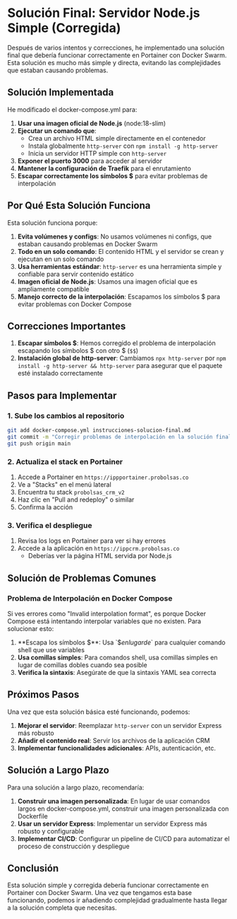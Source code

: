 # Solución Final: Servidor Node.js Simple (Corregida)

Después de varios intentos y correcciones, he implementado una solución final que debería funcionar correctamente en Portainer con Docker Swarm. Esta solución es mucho más simple y directa, evitando las complejidades que estaban causando problemas.

## Solución Implementada

He modificado el docker-compose.yml para:

1. **Usar una imagen oficial de Node.js** (node:18-slim)
2. **Ejecutar un comando que**:
   - Crea un archivo HTML simple directamente en el contenedor
   - Instala globalmente `http-server` con `npm install -g http-server`
   - Inicia un servidor HTTP simple con `http-server`
3. **Exponer el puerto 3000** para acceder al servidor
4. **Mantener la configuración de Traefik** para el enrutamiento
5. **Escapar correctamente los símbolos $** para evitar problemas de interpolación

## Por Qué Esta Solución Funciona

Esta solución funciona porque:

1. **Evita volúmenes y configs**: No usamos volúmenes ni configs, que estaban causando problemas en Docker Swarm
2. **Todo en un solo comando**: El contenido HTML y el servidor se crean y ejecutan en un solo comando
3. **Usa herramientas estándar**: `http-server` es una herramienta simple y confiable para servir contenido estático
4. **Imagen oficial de Node.js**: Usamos una imagen oficial que es ampliamente compatible
5. **Manejo correcto de la interpolación**: Escapamos los símbolos $ para evitar problemas con Docker Compose

## Correcciones Importantes

1. **Escapar símbolos $**: Hemos corregido el problema de interpolación escapando los símbolos $ con otro $ (`$$`)
2. **Instalación global de http-server**: Cambiamos `npx http-server` por `npm install -g http-server && http-server` para asegurar que el paquete esté instalado correctamente

## Pasos para Implementar

### 1. Sube los cambios al repositorio

```bash
git add docker-compose.yml instrucciones-solucion-final.md
git commit -m "Corregir problemas de interpolación en la solución final"
git push origin main
```

### 2. Actualiza el stack en Portainer

1. Accede a Portainer en `https://ippportainer.probolsas.co`
2. Ve a "Stacks" en el menú lateral
3. Encuentra tu stack `probolsas_crm_v2`
4. Haz clic en "Pull and redeploy" o similar
5. Confirma la acción

### 3. Verifica el despliegue

1. Revisa los logs en Portainer para ver si hay errores
2. Accede a la aplicación en `https://ippcrm.probolsas.co`
   - Deberías ver la página HTML servida por Node.js

## Solución de Problemas Comunes

### Problema de Interpolación en Docker Compose

Si ves errores como "Invalid interpolation format", es porque Docker Compose está intentando interpolar variables que no existen. Para solucionar esto:

1. **Escapa los símbolos $**: Usa `$$` en lugar de `$` para cualquier comando shell que use variables
2. **Usa comillas simples**: Para comandos shell, usa comillas simples en lugar de comillas dobles cuando sea posible
3. **Verifica la sintaxis**: Asegúrate de que la sintaxis YAML sea correcta

## Próximos Pasos

Una vez que esta solución básica esté funcionando, podemos:

1. **Mejorar el servidor**: Reemplazar `http-server` con un servidor Express más robusto
2. **Añadir el contenido real**: Servir los archivos de la aplicación CRM
3. **Implementar funcionalidades adicionales**: APIs, autenticación, etc.

## Solución a Largo Plazo

Para una solución a largo plazo, recomendaría:

1. **Construir una imagen personalizada**: En lugar de usar comandos largos en docker-compose.yml, construir una imagen personalizada con Dockerfile
2. **Usar un servidor Express**: Implementar un servidor Express más robusto y configurable
3. **Implementar CI/CD**: Configurar un pipeline de CI/CD para automatizar el proceso de construcción y despliegue

## Conclusión

Esta solución simple y corregida debería funcionar correctamente en Portainer con Docker Swarm. Una vez que tengamos esta base funcionando, podemos ir añadiendo complejidad gradualmente hasta llegar a la solución completa que necesitas.
